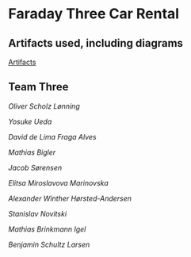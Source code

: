 # Faraday Three Car Rental

## Artifacts used, including diagrams
[Artifacts](https://github.com/Team-Three-LSD/Artifacts)

## Team Three
*Oliver Scholz Lønning*

*Yosuke Ueda*

*David de Lima Fraga Alves* 

*Mathias Bigler*

*Jacob Sørensen* 

*Elitsa Miroslavova Marinovska*

*Alexander Winther Hørsted-Andersen* 

*Stanislav Novitski*

*Mathias Brinkmann Igel* 

*Benjamin Schultz Larsen*

